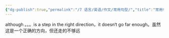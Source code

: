 ```yaml
---
{"dg-publish":true,"permalink":"/7 语言/英语/作文/常用句型/","title":"常用句型"}
---
```



although 。。。is a step in the right direction，it doesn‘t go far enough。虽然这是一个正确的方向，但还走的不够远
